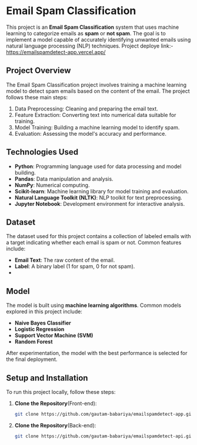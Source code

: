# Email Spam Classification

This project is an **Email Spam Classification** system that uses machine learning to categorize emails as **spam** or **not spam**. The goal is to implement a model capable of accurately identifying unwanted emails using natural language processing (NLP) techniques.
Project deploye link:- https://emailspamdetect-app.vercel.app/

## Project Overview

The Email Spam Classification project involves training a machine learning model to detect spam emails based on the content of the email. The project follows these main steps:
1. Data Preprocessing: Cleaning and preparing the email text.
2. Feature Extraction: Converting text into numerical data suitable for training.
3. Model Training: Building a machine learning model to identify spam.
4. Evaluation: Assessing the model's accuracy and performance.

## Technologies Used

- **Python**: Programming language used for data processing and model building.
- **Pandas**: Data manipulation and analysis.
- **NumPy**: Numerical computing.
- **Scikit-learn**: Machine learning library for model training and evaluation.
- **Natural Language Toolkit (NLTK)**: NLP toolkit for text preprocessing.
- **Jupyter Notebook**: Development environment for interactive analysis.

## Dataset

The dataset used for this project contains a collection of labeled emails with a target indicating whether each email is spam or not. Common features include:
- **Email Text**: The raw content of the email.
- **Label**: A binary label (1 for spam, 0 for not spam).
- 
## Model

The model is built using **machine learning algorithms**. Common models explored in this project include:
- **Naive Bayes Classifier**
- **Logistic Regression**
- **Support Vector Machine (SVM)**
- **Random Forest**

After experimentation, the model with the best performance is selected for the final deployment.

## Setup and Installation

To run this project locally, follow these steps:

1. **Clone the Repository**(Front-end):
   ```bash
   git clone https://github.com/gautam-babariya/emailspamdetect-app.git
1. **Clone the Repository**(Back-end):
   ```bash
   git clone https://github.com/gautam-babariya/emailspamdetect-api.git

